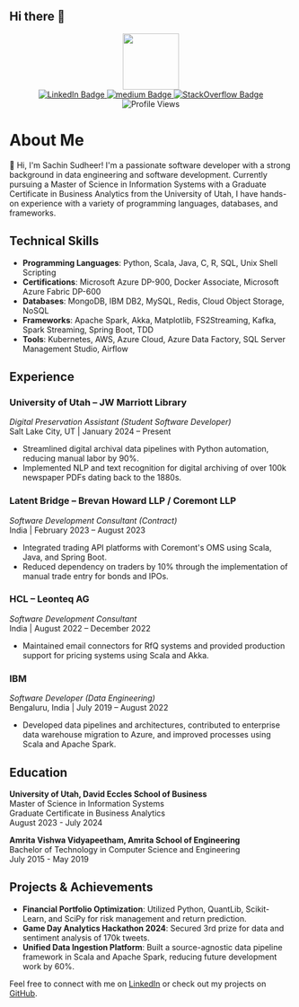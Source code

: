 ## Hi there 👋

<!--
**sachins301/sachins301** is a ✨ _special_ ✨ repository because its `README.md` (this file) appears on your GitHub profile.

Here are some ideas to get you started:

- 🔭 I’m currently working on ...
- 🌱 I’m currently learning ...
- 👯 I’m looking to collaborate on ...
- 🤔 I’m looking for help with ...
- 💬 Ask me about ...
- 📫 How to reach me: ...
- 😄 Pronouns: ...
- ⚡ Fun fact: ...
-->

<div id="header" align="center">
  <img src="https://media.giphy.com/media/M9gbBd9nbDrOTu1Mqx/giphy.gif" width="100"/>
</div>
<div id="badges" align="center">
  <a href="https://linkedin.com/in/sachinsudheer">
    <img src="https://img.shields.io/badge/LinkedIn-blue?style=for-the-badge&logo=linkedin&logoColor=white" alt="LinkedIn Badge"/>
  </a>
  <a href="https://sachinsudheer.medium.com">
    <img src="https://img.shields.io/badge/medium-black?style=for-the-badge&logo=medium&logoColor=white" alt="medium Badge"/>
  </a>
  <a href="https://stackoverflow.com/users/6666008/ss301">
    <img src="https://img.shields.io/badge/stackoverflow-white?style=for-the-badge&logo=stackoverflow" alt="StackOverflow Badge"/>
  </a>
</div>
<div id="profileviews" align="center">
<img src="https://komarev.com/ghpvc/?username=sachins301&style=flat-square&color=blue" alt="Profile Views"/>
</div>

<!--
[![GitHub Streak](http://github-readme-streak-stats.herokuapp.com?user=sachins301&theme=dark&background=000000)](https://git.io/streak-stats)

[![Top Langs](https://github-readme-stats.vercel.app/api/top-langs/?username=sachins301&layout=compact&theme=vision-friendly-dark)](https://github.com/anuraghazra/github-readme-stats)

-->

# About Me

👋 Hi, I'm Sachin Sudheer! I'm a passionate software developer with a strong background in data engineering and software development. Currently pursuing a Master of Science in Information Systems with a Graduate Certificate in Business Analytics from the University of Utah, I have hands-on experience with a variety of programming languages, databases, and frameworks.

## Technical Skills
- **Programming Languages**: Python, Scala, Java, C, R, SQL, Unix Shell Scripting
- **Certifications**: Microsoft Azure DP-900, Docker Associate, Microsoft Azure Fabric DP-600
- **Databases**: MongoDB, IBM DB2, MySQL, Redis, Cloud Object Storage, NoSQL
- **Frameworks**: Apache Spark, Akka, Matplotlib, FS2Streaming, Kafka, Spark Streaming, Spring Boot, TDD
- **Tools**: Kubernetes, AWS, Azure Cloud, Azure Data Factory, SQL Server Management Studio, Airflow

## Experience
### University of Utah – JW Marriott Library
*Digital Preservation Assistant (Student Software Developer)*  
Salt Lake City, UT | January 2024 – Present  
- Streamlined digital archival data pipelines with Python automation, reducing manual labor by 90%.
- Implemented NLP and text recognition for digital archiving of over 100k newspaper PDFs dating back to the 1880s.

### Latent Bridge – Brevan Howard LLP / Coremont LLP
*Software Development Consultant (Contract)*  
India | February 2023 – August 2023  
- Integrated trading API platforms with Coremont's OMS using Scala, Java, and Spring Boot.
- Reduced dependency on traders by 10% through the implementation of manual trade entry for bonds and IPOs.

### HCL – Leonteq AG
*Software Development Consultant*  
India | August 2022 – December 2022  
- Maintained email connectors for RfQ systems and provided production support for pricing systems using Scala and Akka.

### IBM
*Software Developer (Data Engineering)*  
Bengaluru, India | July 2019 – August 2022  
- Developed data pipelines and architectures, contributed to enterprise data warehouse migration to Azure, and improved processes using Scala and Apache Spark.

## Education
**University of Utah, David Eccles School of Business**  
Master of Science in Information Systems  
Graduate Certificate in Business Analytics  
August 2023 - July 2024

**Amrita Vishwa Vidyapeetham, Amrita School of Engineering**  
Bachelor of Technology in Computer Science and Engineering  
July 2015 - May 2019

## Projects & Achievements
- **Financial Portfolio Optimization**: Utilized Python, QuantLib, Scikit-Learn, and SciPy for risk management and return prediction.
- **Game Day Analytics Hackathon 2024**: Secured 3rd prize for data and sentiment analysis of 170k tweets.
- **Unified Data Ingestion Platform**: Built a source-agnostic data pipeline framework in Scala and Apache Spark, reducing future development work by 60%.

Feel free to connect with me on [LinkedIn](https://www.linkedin.com/in/sachinsudheer) or check out my projects on [GitHub](https://github.com/sachins301).
